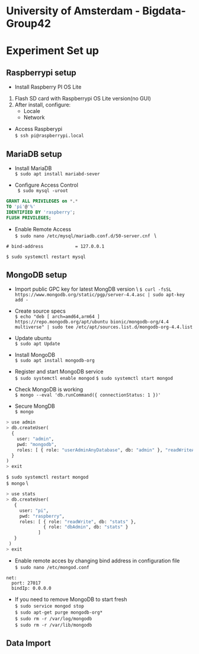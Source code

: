 # University of Amsterdam - Bigdata- Group42

# Experiment Set up

## Raspberrypi setup

- Install Raspberry PI OS Lite
1) Flash SD card with Raspberrypi OS Lite version(no GUI)
2) After install, configure:
    - Locale
    - Network

- Access Raspberypi \
`$ ssh pi@raspberrypi.local`


## MariaDB setup

- Install MariaDB \
`$ sudo apt install mariabd-sever`

- Configure Access Control \
` $ sudo mysql -uroot`
```sql
GRANT ALL PRIVILEGES on *.* 
TO 'pi'@'%' 
IDENTIFIED BY 'raspberry';
FLUSH PRIVILEGES;
```

- Enable Remote Access \
`$ sudo nano /etc/mysql/mariadb.conf.d/50-server.cnf ` \
```
# bind-address            = 127.0.0.1
```
`$ sudo systemctl restart mysql`


## MongoDB setup

- Import public GPC key for latest MongDB version \ 
`$ curl -fsSL https://www.mongodb.org/static/pgp/server-4.4.asc | sudo apt-key add -`

- Create source specs \
`$ echo "deb [ arch=amd64,arm64 ] https://repo.mongodb.org/apt/ubuntu bionic/mongodb-org/4.4 multiverse" | sudo tee /etc/apt/sources.list.d/mongodb-org-4.4.list`

- Update ubuntu \
`$ sudo apt Update`

- Install MongoDB \
`$ sudo apt install mongodb-org`

- Register and start MongoDB service \
`$ sudo systemctl enable mongod`
`$ sudo systemctl start mongod`

- Check MongoDB is working \
`$ mongo --eval 'db.runCommand({ connectionStatus: 1 })'`

- Secure MongDB \
`$ mongo`
```python
> use admin
> db.createUser(
  {
    user: "admin",
    pwd: "mongodb",
    roles: [ { role: "userAdminAnyDatabase", db: "admin" }, "readWriteAnyDatabase" ]
  }
)
> exit
```
`$ sudo systemctl restart mongod` \
`$ mongo` \ 
```python
> use stats
> db.createUser(
   {
     user: "pi",
     pwd: "raspberry",
     roles: [ { role: "readWrite", db: "stats" },
              { role: "dbAdmin", db: "stats" } 
            ]
   }
 )
> exit
```

- Enable remote acces by changing bind address in configuration file \
`$ sudo nano /etc/mongod.conf` 
```
net:
  port: 27017
  bindIp: 0.0.0.0
```

- If you need to remove MongoDB to start fresh \
`$ sudo service mongod stop` \
`$ sudo apt-get purge mongodb-org*` \
`$ sudo rm -r /var/log/mongodb` \
`$ sudo rm -r /var/lib/mongodb`

## Data Import

